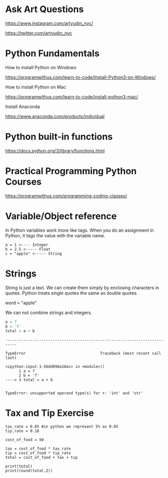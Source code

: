 # Ask Art Questions

https://www.instagram.com/artyudin_nyc/

https://twitter.com/artyudin_nyc


# Python Fundamentals

How to install Python on Windows

https://programwithus.com/learn-to-code/Install-Python3-on-Windows/

How to install Python on Mac

https://programwithus.com/learn-to-code/install-python3-mac/

Install Anaconda

https://www.anaconda.com/products/individual


# Python built-in functions

https://docs.python.org/3/library/functions.html


# Practical Programming Python Courses


https://programwithus.com/programming-coding-classes/


# Variable/Object reference

In Python variables work more like tags. When you do an assignment in Python, it tags the value with the variable name.

```
a = 1 <---- Integer
b = 2.5 <----- Float
c = "apple" <----- String
```

# Strings

String is just a text. We can create them simply by enclosing characters in quotes. Python treats single quotes the same as double quotes. 

word = "apple"

We can not combine strings and integers.


```python
a = 7
b = '7'
total = a + b
```


    ---------------------------------------------------------------------------

    TypeError                                 Traceback (most recent call last)

    <ipython-input-1-56dd098a10ac> in <module>()
          1 a = 7
          2 b = '7'
    ----> 3 total = a + b
    

    TypeError: unsupported operand type(s) for +: 'int' and 'str'


# Tax and Tip Exercise

```
tax_rate = 0.05 #in python we represent 5% as 0.05
tip_rate = 0.18

cost_of_food = 50

tax = cost_of_food * tax_rate
tip = cost_of_food * tip_rate
total = cost_of_food + tax + tip

print(total)
print(round(total,2))
```

